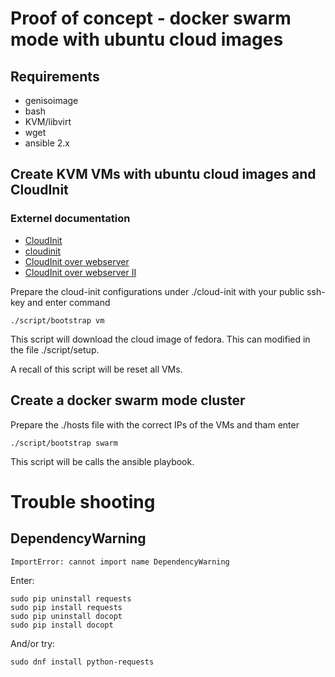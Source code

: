 # Proof of concept - docker swarm mode with ubuntu cloud images #

## Requirements ##

- genisoimage
- bash
- KVM/libvirt
- wget
- ansible 2.x

## Create KVM VMs with ubuntu cloud images and CloudInit  ##

### Externel documentation ###

- [CloudInit](https://help.ubuntu.com/community/CloudInit)
- [cloudinit](http://cloudinit.readthedocs.io/en/latest/topics/examples.html)
- [CloudInit over webserver](http://foss-boss.blogspot.de/2010/12/cloud-instance-with-cloud-init-on-kvm.html)
- [CloudInit over webserver II](https://pardini.net/blog/2016/11/05/running-ubuntu-cloud-images-with-cloud-init-on-all-infrastructure-from-cloud-to-bare-metal/)

Prepare the cloud-init configurations under ./cloud-init with your public
ssh-key and enter command

```
./script/bootstrap vm
```

This script will download the cloud image of fedora. This can modified in the
file ./script/setup.

A recall of this script will be reset all VMs.

## Create a docker swarm mode cluster ##

Prepare the ./hosts file with the correct IPs of the VMs and tham enter

```
./script/bootstrap swarm
```

This script will be calls the ansible playbook.

# Trouble shooting #

## DependencyWarning ##
```
ImportError: cannot import name DependencyWarning
```
Enter:
```
sudo pip uninstall requests
sudo pip install requests
sudo pip uninstall docopt
sudo pip install docopt
```
And/or try:
```
sudo dnf install python-requests
```
